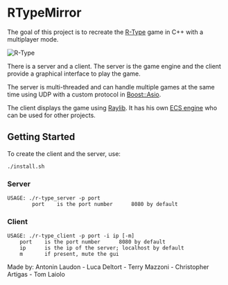 # RTypeMirror

The goal of this project is to recreate the [R-Type](https://en.wikipedia.org/wiki/R-Type) game in C++ with a multiplayer mode.

![R-Type](https://upload.wikimedia.org/wikipedia/fr/6/64/R-Type_Logo.png)

There is a server and a client. The server is the game engine and the client provide a graphical interface to play the game.

The server is multi-threaded and can handle multiple games at the same time using UDP with a custom protocol in [Boost::Asio](https://www.boost.org/doc/libs/1_66_0/doc/html/boost_asio.html).

The client displays the game using [Raylib](https://www.raylib.com/). It has his own [ECS engine](https://en.wikipedia.org/wiki/Entity_component_system) who can be used for other projects.

## Getting Started

To create the client and the server, use:

    ./install.sh

### Server

    USAGE: ./r-type_server -p port
            port    is the port number      8080 by default

### Client

    USAGE: ./r-type_client -p port -i ip [-m]
        port    is the port number      8080 by default
        ip      is the ip of the server; localhost by default
        m       if present, mute the gui

Made by: Antonin Laudon - Luca Deltort - Terry Mazzoni - Christopher Artigas - Tom Laiolo